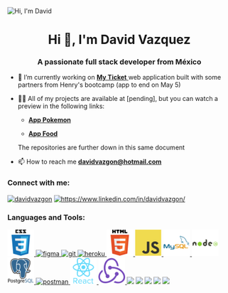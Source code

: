 ![Hi, I'm David](https://github.com/davidvazgon26/davidvazgon26/blob/main/gif/davidvazquez.gif)

<h1 align="center">Hi 👋, I'm David Vazquez</h1>
<h3 align="center">A passionate full stack developer from México</h3>

- 🔭 I’m currently working on <a href="https://client-concerts-g3y3ufx77-juandls01.vercel.app/" target="blank">**My Ticket** </a> web application built with some partners from Henry's bootcamp (app to end on May 5)

- 👨‍💻 All of my projects are available at [pending], 
but you can watch a preview in the following links:

    <ul>
    <li>
    <a href="https://pi-pokemon-nine.vercel.app" target="blank"><p><strong>App Pokemon</strong></p></a>
    </li>
    <li>
    <a href="https://pi-food-eta.vercel.app" target="blank"><p><strong>App Food</strong></p></a>
    </li>
    </ul>
    

    <p>The repositories are further down in this same document</p>

- 📫 How to reach me **davidvazgon@hotmail.com**

<h3 align="left">Connect with me:</h3>
<p align="left">
<a href="https://twitter.com/davidvazgon" target="blank"><img align="center" src="https://raw.githubusercontent.com/rahuldkjain/github-profile-readme-generator/master/src/images/icons/Social/twitter.svg" alt="davidvazgon" height="30" width="40" /></a>
<a href="https://www.linkedin.com/in/davidvazgon/" target="blank"><img align="center" src="https://raw.githubusercontent.com/rahuldkjain/github-profile-readme-generator/master/src/images/icons/Social/linked-in-alt.svg" alt="https://www.linkedin.com/in/davidvazgon/" height="30" width="40" /></a>
</p>

<h3 align="left">Languages and Tools:</h3>
<p align="left"> 
<a href="https://www.w3schools.com/css/" target="_blank" rel="noreferrer"> <img src="https://raw.githubusercontent.com/devicons/devicon/master/icons/css3/css3-original-wordmark.svg" alt="css3" width="60" height="60"/> </a> 
<a href="https://www.figma.com/" target="_blank" rel="noreferrer"> <img src="https://www.vectorlogo.zone/logos/figma/figma-icon.svg" alt="figma" width="60" height="60"/> </a> 
<a href="https://git-scm.com/" target="_blank" rel="noreferrer"> <img src="https://www.vectorlogo.zone/logos/git-scm/git-scm-icon.svg" alt="git" width="60" height="60"/> </a> 
<a href="https://heroku.com" target="_blank" rel="noreferrer"> <img src="https://www.vectorlogo.zone/logos/heroku/heroku-icon.svg" alt="heroku" width="60" height="60"/> </a> 
<a href="https://www.w3.org/html/" target="_blank" rel="noreferrer"> <img src="https://raw.githubusercontent.com/devicons/devicon/master/icons/html5/html5-original-wordmark.svg" alt="html5" width="60" height="60"/> </a> 
<a href="https://developer.mozilla.org/en-US/docs/Web/JavaScript" target="_blank" rel="noreferrer"> <img src="https://raw.githubusercontent.com/devicons/devicon/master/icons/javascript/javascript-original.svg" alt="javascript" width="60" height="60"/> </a> 
<a href="https://www.mysql.com/" target="_blank" rel="noreferrer"> <img src="https://raw.githubusercontent.com/devicons/devicon/master/icons/mysql/mysql-original-wordmark.svg" alt="mysql" width="60" height="60"/> </a> 
<a href="https://nodejs.org" target="_blank" rel="noreferrer"> <img src="https://raw.githubusercontent.com/devicons/devicon/master/icons/nodejs/nodejs-original-wordmark.svg" alt="nodejs" width="60" height="60"/> </a> 
<a href="https://www.postgresql.org" target="_blank" rel="noreferrer"> <img src="https://raw.githubusercontent.com/devicons/devicon/master/icons/postgresql/postgresql-original-wordmark.svg" alt="postgresql" width="60" height="60"/> </a> 
<a href="https://postman.com" target="_blank" rel="noreferrer"> <img src="https://www.vectorlogo.zone/logos/getpostman/getpostman-icon.svg" alt="postman" width="60" height="60"/> </a> 
<a href="https://reactjs.org/" target="_blank" rel="noreferrer"> <img src="https://raw.githubusercontent.com/devicons/devicon/master/icons/react/react-original-wordmark.svg" alt="react" width="60" height="60"/> </a> 
<a href="https://redux.js.org" target="_blank" rel="noreferrer"> <img src="https://raw.githubusercontent.com/devicons/devicon/master/icons/redux/redux-original.svg" alt="redux" width="60" height="60"/> </a><img height="60" src="https://www.vectorlogo.zone/logos/sequelizejs/sequelizejs-ar21.svg">
<img  height="60" src="https://www.nextontop.com/assets/img/services/web/expressjs.svg">
<img  height="60" src="https://res.cloudinary.com/practicaldev/image/fetch/s--rivLfdSN--/c_imagga_scale,f_auto,fl_progressive,h_900,q_auto,w_1600/https://dev-to-uploads.s3.amazonaws.com/uploads/articles/gkgxaoegocynro97ipsz.png">
<img  height="60" src="https://powerbi.microsoft.com/pictures/application-logos/svg/powerbi.svg">
<img  height="60" src="https://www.gstatic.com/analytics-suite/header/suite/v2/ic_data_studio.svg">
</p>
